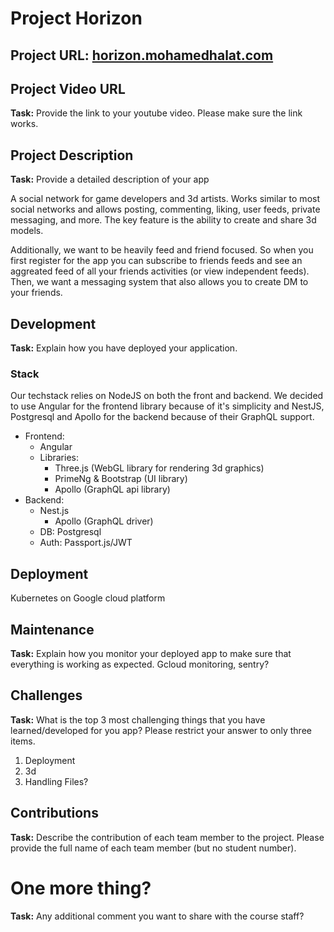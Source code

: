 # Project Horizon

## Project URL: [horizon.mohamedhalat.com](https://horizon.mohamedhalat.com)

## Project Video URL

**Task:** Provide the link to your youtube video. Please make sure the link works.

## Project Description

**Task:** Provide a detailed description of your app

A social network for game developers and 3d artists. Works similar to most social networks and allows posting, commenting, liking, user feeds, private messaging, and more.
The key feature is the ability to create and share 3d models.

Additionally, we want to be heavily feed and friend focused. So when you first register for the app you can subscribe to friends feeds and see an aggreated feed of all your friends activities (or view independent feeds).
Then, we want a messaging system that also allows you to create DM to your friends.

## Development

**Task:** Explain how you have deployed your application.

### Stack
Our techstack relies on NodeJS on both the front and backend. We decided to use Angular for the frontend library because of it's simplicity
and NestJS, Postgresql and Apollo for the backend because of their GraphQL support.
- Frontend:
  - Angular
  - Libraries:
    - Three.js (WebGL library for rendering 3d graphics)
    - PrimeNg & Bootstrap (UI library)
    - Apollo (GraphQL api library)
- Backend:
  - Nest.js
    - Apollo (GraphQL driver)
  - DB: Postgresql
  - Auth: Passport.js/JWT

## Deployment
Kubernetes on Google cloud platform

## Maintenance

**Task:** Explain how you monitor your deployed app to make sure that everything is working as expected.
Gcloud monitoring,
sentry?



## Challenges

**Task:** What is the top 3 most challenging things that you have learned/developed for you app? Please restrict your answer to only three items.

1. Deployment
2. 3d
3. Handling Files?

## Contributions

**Task:** Describe the contribution of each team member to the project. Please provide the full name of each team member (but no student number).

# One more thing?

**Task:** Any additional comment you want to share with the course staff?
